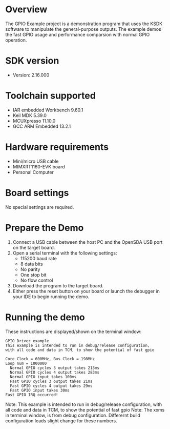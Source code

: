 Overview
========
The GPIO Example project is a demonstration program that uses the KSDK software to manipulate the general-purpose
outputs.
The example demos the fast GPIO usage and performance comparsion with normal GPIO operation.


SDK version
===========
- Version: 2.16.000

Toolchain supported
===================
- IAR embedded Workbench  9.60.1
- Keil MDK  5.39.0
- MCUXpresso  11.10.0
- GCC ARM Embedded  13.2.1

Hardware requirements
=====================
- Mini/micro USB cable
- MIMXRT1160-EVK board
- Personal Computer

Board settings
==============
No special settings are required.

Prepare the Demo
================
1.  Connect a USB cable between the host PC and the OpenSDA USB port on the target board. 
2.  Open a serial terminal with the following settings:
    - 115200 baud rate
    - 8 data bits
    - No parity
    - One stop bit
    - No flow control
3.  Download the program to the target board.
4.  Either press the reset button on your board or launch the debugger in your IDE to begin running the demo.

Running the demo
================
These instructions are displayed/shown on the terminal window:
~~~~~~~~~~~~~~~~~~~~~~~~~~~~~~~~~~~
GPIO Driver example
This example is intended to run in debug/release configuration,
with all code and data in TCM, to show the potential of fast gpio

Core Clock = 600MHz, Bus Clock = 198MHz
Loop num = 1000000
  Normal GPIO cycles 3 output takes 213ms
  Normal GPIO cycles 4 output takes 283ms
  Normal GPIO input takes 100ms
  Fast GPIO cycles 3 output takes 21ms
  Fast GPIO cycles 4 output takes 29ms
  Fast GPIO input takes 30ms
Fast GPIO IRQ occurred!
~~~~~~~~~~~~~~~~~~~~~~~~~~~~~~~~~~~

Note: This example is intended to run in debug/release configuration, with all code and data in TCM, to show the potential of fast gpio
Note: The xxms in terminal window, is from debug configuration. Differernt build configuration leads slight change for these numbers.
